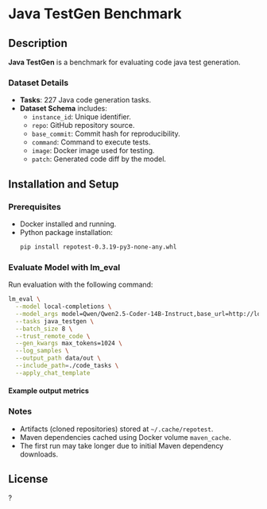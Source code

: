 # Java TestGen Benchmark

## Description

**Java TestGen** is a benchmark for evaluating code java test generation.


### Dataset Details
- **Tasks**: 227 Java code generation tasks.
- **Dataset Schema** includes:
  - `instance_id`: Unique identifier.
  - `repo`: GitHub repository source.
  - `base_commit`: Commit hash for reproducibility.
  - `command`: Command to execute tests.
  - `image`: Docker image used for testing.
  - `patch`: Generated code diff by the model.

## Installation and Setup

### Prerequisites
- Docker installed and running.
- Python package installation:
  ```bash
  pip install repotest-0.3.19-py3-none-any.whl
  ```

### Evaluate Model with lm_eval

Run evaluation with the following command:

```bash
lm_eval \
  --model local-completions \
  --model_args model=Qwen/Qwen2.5-Coder-14B-Instruct,base_url=http://localhost:8187/v1/completions,num_concurrent=1,max_retries=3,tokenized_requests=True,max_length=2048,max_gen_toks=1024,tokenizer=Qwen/Qwen2.5-Coder-14B-Instruct \
  --tasks java_testgen \
  --batch_size 8 \
  --trust_remote_code \
  --gen_kwargs max_tokens=1024 \
  --log_samples \
  --output_path data/out \
  --include_path=./code_tasks \
  --apply_chat_template
```

#### Example output metrics



### Notes
- Artifacts (cloned repositories) stored at `~/.cache/repotest`.
- Maven dependencies cached using Docker volume `maven_cache`.
- The first run may take longer due to initial Maven dependency downloads.

## License
?